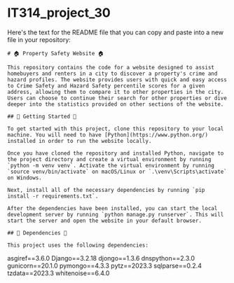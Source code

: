 # IT314_project_30

Here's the text for the README file that you can copy and paste into a new file in your repository:

```
# 🏠 Property Safety Website 🏠

This repository contains the code for a website designed to assist homebuyers and renters in a city to discover a property's crime and hazard profiles. The website provides users with quick and easy access to Crime Safety and Hazard Safety percentile scores for a given address, allowing them to compare it to other properties in the city. Users can choose to continue their search for other properties or dive deeper into the statistics provided on other sections of the website.

## 🚀 Getting Started 🚀

To get started with this project, clone this repository to your local machine. You will need to have [Python](https://www.python.org/) installed in order to run the website locally.

Once you have cloned the repository and installed Python, navigate to the project directory and create a virtual environment by running `python -m venv venv`. Activate the virtual environment by running `source venv/bin/activate` on macOS/Linux or `.\venv\Scripts\activate` on Windows.

Next, install all of the necessary dependencies by running `pip install -r requirements.txt`.

After the dependencies have been installed, you can start the local development server by running `python manage.py runserver`. This will start the server and open the website in your default browser.

## 🔧 Dependencies 🔧

This project uses the following dependencies:

```
asgiref==3.6.0
Django==3.2.18
djongo==1.3.6
dnspython==2.3.0
gunicorn==20.1.0
pymongo==4.3.3
pytz==2023.3
sqlparse==0.2.4
tzdata==2023.3
whitenoise==6.4.0
```
